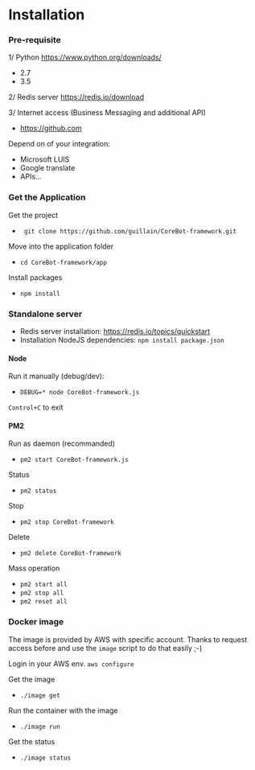 # Installation

### Pre-requisite
1/ Python
https://www.python.org/downloads/
  - 2.7
  - 3.5

2/ Redis server
https://redis.io/download

3/ Internet access (Business Messaging and additional API)
- https://github.com

Depend on of your integration:
- Microsoft LUIS
- Google translate
- APIs...

### Get the Application

Get the project
- ` git clone https://github.com/guillain/CoreBot-framework.git`

Move into the application folder
- `cd CoreBot-framework/app`

Install packages
- `npm install`

### Standalone server
- Redis server installation: https://redis.io/topics/quickstart
- Installation NodeJS dependencies: `npm install package.json`

#### Node
Run it manually (debug/dev):
- `DEBUG=* node CoreBot-framework.js`

`Control+C` to exit

#### PM2
Run as daemon (recommanded)
- `pm2 start CoreBot-framework.js`

Status
- `pm2 status`

Stop
- `pm2 stop CoreBot-framework`

Delete
- `pm2 delete CoreBot-framework`

Mass operation
- `pm2 start all`
- `pm2 stop all`
- `pm2 reset all`

### Docker image
The image is provided by AWS with specific account.
Thanks to request access before and use the `image` script to do that easily ;-)

Login in your AWS env.
`aws configure`

Get the image
- `./image get`

Run the container with the image
- `./image run`

Get the status
- `./image status`
